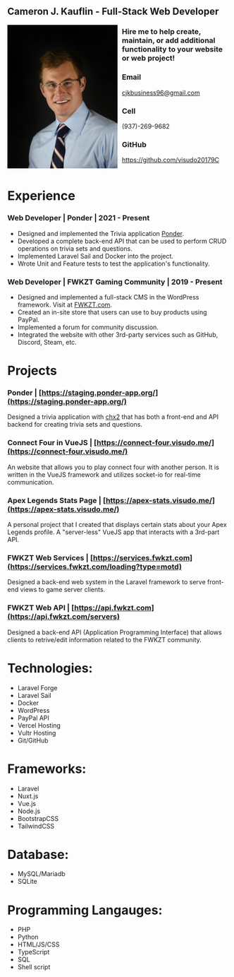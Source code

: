 ## Cameron J. Kauflin - Full-Stack Web Developer

<img src="me.jpg" style="width:250px; height:325px; float: left; margin-right:10px;">

### Hire me to help create, maintain, or add additional functionality to your website or web project!

### Email
cjkbusiness96@gmail.com

### Cell
(937)-269-9682

### GitHub
https://github.com/visudo20179C
<br/><br/>

# Experience
### Web Developer | Ponder | 2021 - Present
- Designed and implemented the Trivia application [Ponder](https://ponder-app.org).
- Developed a complete back-end API that can be used to perform CRUD operations on trivia sets and questions.
- Implemented Laravel Sail and Docker into the project.
- Wrote Unit and Feature tests to test the application's functionality.

### Web Developer | FWKZT Gaming Community | 2019 - Present
- Designed and implemented a full-stack CMS in the WordPress framework. Visit at [FWKZT.com](https://fwkzt.com/).
- Created an in-site store that users can use to buy products using PayPal.
- Implemented a forum for community discussion.
- Integrated the website with other 3rd-party services such as GitHub, Discord, Steam, etc.

# Projects

### Ponder | [https://staging.ponder-app.org/](https://staging.ponder-app.org/)
  Designed a trivia application with [chx2](https://github.com/chx2) that has both a front-end and API backend for creating trivia sets and questions.
  
### Connect Four in VueJS | [https://connect-four.visudo.me/](https://connect-four.visudo.me/)
  An website that allows you to play connect four with another person. It is written in the VueJS framework and utilizes socket-io for real-time communication.
  
### Apex Legends Stats Page | [https://apex-stats.visudo.me/](https://apex-stats.visudo.me/)
  A personal project that I created that displays certain stats about your Apex Legends profile. A "server-less" VueJS app that interacts with a 3rd-part API.
  
### FWKZT Web Services | [https://services.fwkzt.com](https://services.fwkzt.com/loading?type=motd)
  Designed a back-end web system in the Laravel framework to serve front-end views to game server clients.
  
### FWKZT Web API | [https://api.fwkzt.com](https://api.fwkzt.com/servers)
  Designed a back-end API (Application Programming Interface) that allows clients to retrive/edit information related to the FWKZT community.
  
# Technologies:
- Laravel Forge
- Laravel Sail
- Docker
- WordPress
- PayPal API
- Vercel Hosting
- Vultr Hosting
- Git/GitHub

# Frameworks:
- Laravel
- Nuxt.js
- Vue.js
- Node.js
- BootstrapCSS
- TailwindCSS

# Database:
- MySQL/Mariadb
- SQLite

# Programming Langauges:
- PHP
- Python
- HTML/JS/CSS
- TypeScript
- SQL
- Shell script
